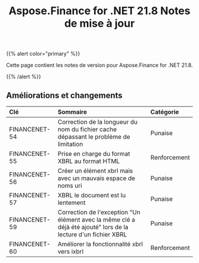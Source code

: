 ﻿---
title: Aspose.Finance for .NET 21.8 Notes de mise à jour
type: docs
weight: 60
url: /fr/net/aspose-finance-for-net-21-8-release-notes/
---
{{% alert color="primary" %}}

Cette page contient les notes de version pour Aspose.Finance for .NET 21.8.

{{% /alert %}}

## **Améliorations et changements**

|**Clé**|**Sommaire**|**Catégorie**|
|:- |:- |:- |
|FINANCENET-54|Correction de la longueur du nom du fichier cache dépassant le problème de limitation|Punaise|
|FINANCENET-55|Prise en charge du format XBRL au format HTML|Renforcement|
|FINANCENET-56|Créer un élément xbrl mais avec un mauvais espace de noms uri|Punaise|
|FINANCENET-57|XBRL le document est lu lentement|Punaise|
|FINANCENET-59|Correction de l'exception "Un élément avec la même clé a déjà été ajouté" lors de la lecture d'un fichier XBRL|Punaise|
|FINANCENET-60|Améliorer la fonctionnalité xbrl vers ixbrl|Renforcement|
